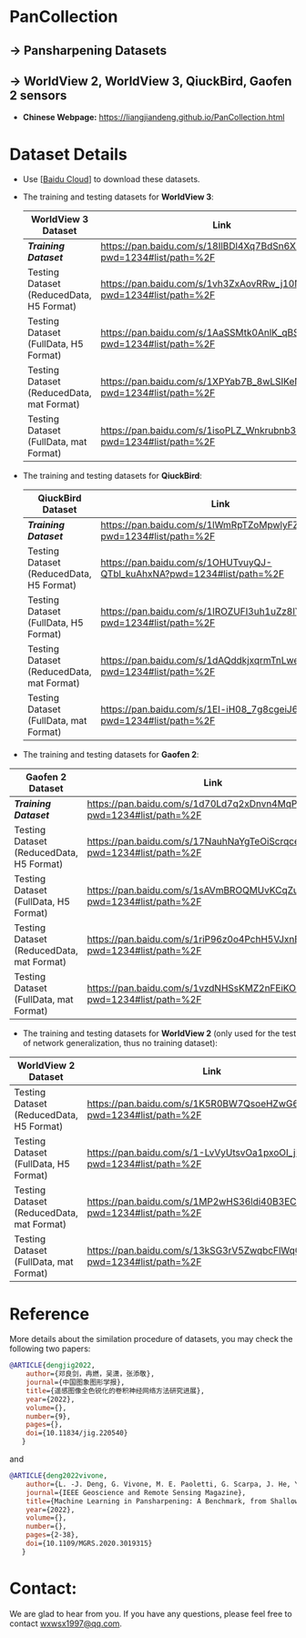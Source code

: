 # PanCollection

## -> Pansharpening Datasets
## -> WorldView 2,  WorldView 3,  QiuckBird,  Gaofen 2 sensors

* **Chinese Webpage:** https://liangjiandeng.github.io/PanCollection.html



# Dataset Details

* Use [[Baidu Cloud](https://pan.baidu.com/pcloud/home)] to download these datasets.

* The training and testing datasets for **WorldView 3**:

  | **WorldView 3** Dataset                   | Link                                            | Size |
  | ----------------------------------------- | ----------------------------------------------- | -------- |
  | ***Training Dataset***                    | https://pan.baidu.com/s/18IlBDl4Xq7BdSn6XXYNoJg?pwd=1234#list/path=%2F | 5.76GB     |
  | Testing Dataset (ReducedData, H5 Format)  | https://pan.baidu.com/s/1vh3ZxAovRRw_j10MBR_Pmg?pwd=1234#list/path=%2F | 20 examples     |
  | Testing Dataset (FullData, H5 Format)     | https://pan.baidu.com/s/1AaSSMtk0AnlK_qBS8te8pA?pwd=1234#list/path=%2F | 20 examples     |
  | Testing Dataset (ReducedData, mat Format) | https://pan.baidu.com/s/1XPYab7B_8wLSIKeN3Phj5w?pwd=1234#list/path=%2F | 20 examples     |
  | Testing Dataset (FullData, mat Format)    | https://pan.baidu.com/s/1isoPLZ_Wnkrubnb38sa4Qg?pwd=1234#list/path=%2F | 20 examples     |

* The training and testing datasets for **QiuckBird**:

  | **QiuckBird** Dataset                   | Link                                            | Size |
  | ----------------------------------------- | ----------------------------------------------- | -------- |
  | ***Training Dataset***                    | https://pan.baidu.com/s/1lWmRpTZoMpwlyFZ5UjSzRg?pwd=1234#list/path=%2F | 5.37GB     |
  | Testing Dataset (ReducedData, H5 Format)  | https://pan.baidu.com/s/1OHUTvuyQJ-QTbl_kuAhxNA?pwd=1234#list/path=%2F | 20 examples     |
  | Testing Dataset (FullData, H5 Format)     | https://pan.baidu.com/s/1IROZUFI3uh1uZz8IYV0cGw?pwd=1234#list/path=%2F | 20 examples     |
  | Testing Dataset (ReducedData, mat Format) | https://pan.baidu.com/s/1dAQddkjxqrmTnLweDhjnXg?pwd=1234#list/path=%2F | 20 examples     |
  | Testing Dataset (FullData, mat Format)    | https://pan.baidu.com/s/1EI-iH08_7g8cgeiJ6mZdIQ?pwd=1234#list/path=%2F | 20 examples     |

 
 * The training and testing datasets for **Gaofen 2**:

  | **Gaofen 2** Dataset                   | Link                                            | Size |
  | ----------------------------------------- | ----------------------------------------------- | -------- |
  | ***Training Dataset***                    | https://pan.baidu.com/s/1d70Ld7q2xDnvn4MqP1rtVA?pwd=1234#list/path=%2F | 6.21GB     |
  | Testing Dataset (ReducedData, H5 Format)  | https://pan.baidu.com/s/17NauhNaYgTeOiScrqceLIg?pwd=1234#list/path=%2F | 20 examples     |
  | Testing Dataset (FullData, H5 Format)     | https://pan.baidu.com/s/1sAVmBROQMUvKCqZuL5xJNw?pwd=1234#list/path=%2F | 20 examples     |
  | Testing Dataset (ReducedData, mat Format) | https://pan.baidu.com/s/1riP96z0o4PchH5VJxnESMQ?pwd=1234#list/path=%2F | 20 examples     |
  | Testing Dataset (FullData, mat Format)    | https://pan.baidu.com/s/1vzdNHSsKMZ2nFEiKO3swIQ?pwd=1234#list/path=%2F | 20 examples     |
  
 * The training and testing datasets for **WorldView 2** (only used for the test of network generalization, thus no training dataset):

  | **WorldView 2** Dataset                   | Link                                            | Size |
  | ----------------------------------------- | ----------------------------------------------- | -------- |
  | Testing Dataset (ReducedData, H5 Format)  | https://pan.baidu.com/s/1K5R0BW7QsoeHZwG65Q50fg?pwd=1234#list/path=%2F | 20 examples     |
  | Testing Dataset (FullData, H5 Format)     | https://pan.baidu.com/s/1-LvVyUtsvOa1pxoOI_jD5w?pwd=1234#list/path=%2F | 20 examples     |
  | Testing Dataset (ReducedData, mat Format) | https://pan.baidu.com/s/1MP2wHS36ldi40B3ECzfA8A?pwd=1234#list/path=%2F | 20 examples     |
  | Testing Dataset (FullData, mat Format)    | https://pan.baidu.com/s/13kSG3rV5ZwqbcFlWq0Dvfw?pwd=1234#list/path=%2F | 20 examples     |  

# Reference

More details about the similation procedure of datasets, you may check the following two papers:

```bibtex
@ARTICLE{dengjig2022,
	author={邓良剑，冉燃，吴潇，张添敬},
	journal={中国图象图形学报},
	title={遥感图像全色锐化的卷积神经网络方法研究进展},
 	year={2022},
  	volume={},
  	number={9},
  	pages={},
  	doi={10.11834/jig.220540}
   }
```
and

```bibtex
@ARTICLE{deng2022vivone,
	author={L. -J. Deng, G. Vivone, M. E. Paoletti, G. Scarpa, J. He, Y. Zhang, J. Chanussot, and A. Plaza},
	journal={IEEE Geoscience and Remote Sensing Magazine}, 
	title={Machine Learning in Pansharpening: A Benchmark, from Shallow to Deep Networks}, 
	year={2022},
	volume={},
	number={},
	pages={2-38},
	doi={10.1109/MGRS.2020.3019315}
   }
```




# Contact:

We are glad to hear from you. If you have any questions, please feel free to contact wxwsx1997@qq.com.









